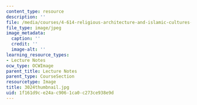 ```yaml
---
content_type: resource
description: ''
file: /media/courses/4-614-religious-architecture-and-islamic-cultures-fall-2002/1f161d9ce24ac9061ca0c273ce938e9d_3024thumbnail.jpg
file_type: image/jpeg
image_metadata:
  caption: ''
  credit: ''
  image-alt: ''
learning_resource_types:
- Lecture Notes
ocw_type: OCWImage
parent_title: Lecture Notes
parent_type: CourseSection
resourcetype: Image
title: 3024thumbnail.jpg
uid: 1f161d9c-e24a-c906-1ca0-c273ce938e9d
---
```

